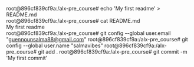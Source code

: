 root@896cf839cf9a:/alx-pre_course# echo 'My first readme' > README.md                                                                 
root@896cf839cf9a:/alx-pre_course# cat README.md                                                                                      
My first readme    
 root@896cf839cf9a:/alx-pre_course# git config --global user.email "guennounsalma88@gmail.com"
root@896cf839cf9a:/alx-pre_course# git config --global user.name "salmavibes"
root@896cf839cf9a:/alx-pre_course# git add .
root@896cf839cf9a:/alx-pre_course# git commit -m 'My first commit'

